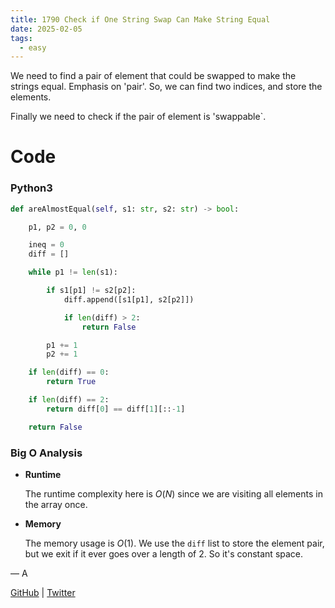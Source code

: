 ```yaml
---
title: 1790 Check if One String Swap Can Make String Equal
date: 2025-02-05
tags:
  - easy
---
```


We need to find a pair of element that could be swapped to make the strings equal. Emphasis on 'pair'. So, we can find two indices, and store the elements.

Finally we need to check if the pair of element is 'swappable`.

# Code

### Python3

```python
def areAlmostEqual(self, s1: str, s2: str) -> bool:

    p1, p2 = 0, 0

    ineq = 0
    diff = []

    while p1 != len(s1):

        if s1[p1] != s2[p2]:
            diff.append([s1[p1], s2[p2]])

            if len(diff) > 2:
                return False

        p1 += 1
        p2 += 1

    if len(diff) == 0:
        return True

    if len(diff) == 2:
        return diff[0] == diff[1][::-1]

    return False
```

### Big O Analysis

- **Runtime**

  The runtime complexity here is $O(N)$ since we are visiting all elements in the array once.

- **Memory**

  The memory usage is $O(1)$. We use the `diff` list to store the element pair, but we exit if it ever goes over a length of 2. So it's constant space.

— A

[GitHub](https://github.com/AtharvaKamble) | [Twitter](https://twitter.com/AtharvaKamble07)
